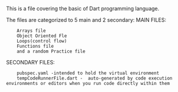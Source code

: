 This is a file covering the basic of Dart programming language.

The files are categorized to 5 main and 2 secondary:
MAIN FILES:

        Arrays file
        Object Oriented Fle
        Loops(control flow)
        Functions file
        and a random Practice file

SECONDARY FILES:

        pubspec.yaml -intended to hold the virtual environment
        tempCodeRunnerFile.dart -  auto-generated by code execution environments or editors when you run code directly within them
